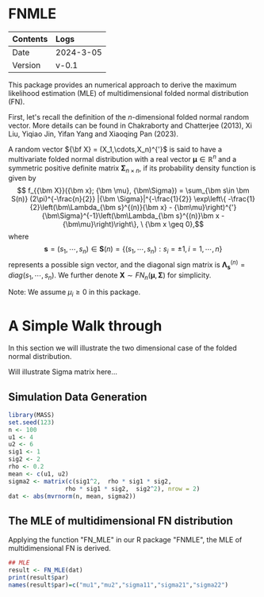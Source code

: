 # FNMLE

| Contents | Logs |
|:---------|:-----|
| Date | 2024-3-05 | 
| Version | v-0.1 |

This package provides an numerical approach to derive the maximum likelihood estimation (MLE) of multidimensional folded normal distribution (FN).

First, let's recall the definition of the $n$-dimensional folded normal random vector. More details can be found in Chakraborty and Chatterjee (2013), Xi Liu, Yiqiao Jin, Yifan Yang and Xiaoqing Pan (2023).

A random vector ${\bf X} = (X_1,\cdots,X_n)^{'}$ is said to have a multivariate folded normal distribution with a real vector ${\bm\mu}\in\mathbb{R}^n$ and a symmetric positive definite matrix ${\bm \Sigma}_{n\times n}$,
if its probability density function is given by
$$ f_{{\bm X}}({\bm x}; {\bm \mu}, {\bm\Sigma}) = \sum_{\bm s\in \bm S(n)} (2\pi)^{-\frac{n}{2}} |{\bm \Sigma}|^{-\frac{1}{2}} \exp\left\{ -\frac{1}{2}\left(\bm\Lambda_{\bm s}^{(n)}{\bm x} - {\bm\mu}\right)^{'} {\bm\Sigma}^{-1}\left(\bm\Lambda_{\bm s}^{(n)}\bm x - {\bm\mu}\right)\right\}, \  {\bm x \geq 0},$$
where 
$${\bm s}=(s_1, \cdots, s_n)\in {\bm S}(n) =\{(s_1, \cdots, s_n): s_i = \pm 1, i = 1,\cdots, n\}$$ 
represents a possible sign vector, and the diagonal sign matrix is ${\bm \Lambda}_{\bm s}^{(n)} = diag(s_1, \cdots, s_n)$. 
We further denote ${\bm X} \sim FN_n({\bm \mu}, {\bm \Sigma})$ for simplicity.


Note: We assume $\mu_i \ge 0$ in this package. 

# A Simple Walk through

In this section we will illustrate the two dimensional case of the folded normal distribution. 

Will illustrate Sigma matrix here...

## Simulation Data Generation


```r
library(MASS)
set.seed(123)
n <- 100
u1 <- 4
u2 <- 6
sig1 <- 1
sig2 <- 2
rho <- 0.2
mean <- c(u1, u2)
sigma2 <- matrix(c(sig1^2,  rho * sig1 * sig2,
                rho * sig1 * sig2,  sig2^2), nrow = 2)
dat <- abs(mvrnorm(n, mean, sigma2))
```
## The MLE of multidimensional FN distribution
Applying the function "FN_MLE" in our R package "FNMLE", the MLE of multidimensional FN is derived.
```r
## MLE
result <- FN_MLE(dat)
print(result$par)
names(result$par)=c("mu1","mu2","sigma11","sigma21","sigma22")
```
